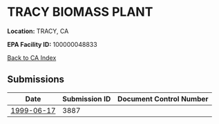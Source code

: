 # TRACY BIOMASS PLANT

**Location:** TRACY, CA

**EPA Facility ID:** 100000048833

[Back to CA Index](../../index.md)

## Submissions

| Date | Submission ID | Document Control Number |
|------|--------------|-------------------------|
| [1999-06-17](submissions/3887.md) | 3887 |  |
